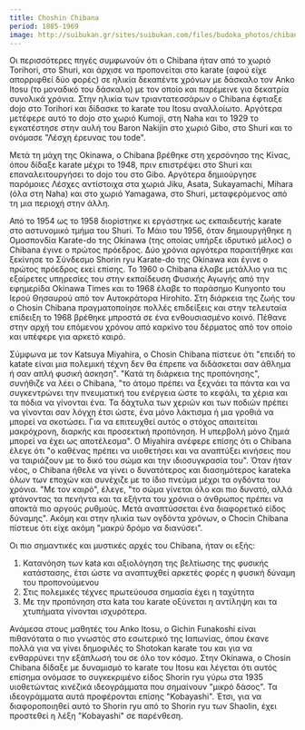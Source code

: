 ```yaml
---
title: Choshin Chibana
period: 1885-1969
image: http://suibukan.gr/sites/suibukan.com/files/budoka_photos/chibana.jpg
---
```


Οι περισσότερες πηγές συμφωνούν ότι ο Chibana ήταν από το χωριό Torihori, στο Shuri, και άρχισε να προπονείται στο karate (αφού είχε απορριφθεί δύο φορές) σε ηλικία δεκαπέντε χρόνων με δάσκαλο τον Anko Itosu (το μοναδικό του δάσκαλο) με τον οποίο και παρέμεινε για δεκατρία συνολικά χρόνια.
Στην ηλικία των τριαντατεσσάρων ο Chibana έφτιαξε dojo στο Torihori και δίδασκε το karate του Itosu αναλλοίωτο.
Αργότερα μετέφερε αυτό το dojo στο χωριό Kumoji, στη Naha και το 1929 το εγκατέστησε στην αυλή του Baron Nakijin στο χωριό Gibo, στο Shuri και το ονόμασε "Λέσχη έρευνας του tode".

Μετά τη μάχη της Okinawa, ο Chibana βρέθηκε στη χερσόνησο της Κίνας, όπου δίδαξε karate μέχρι το 1948, πριν επιστρέψει στο Shuri και επαναλειτουργήσει το dojo του στο Gibo. Αργότερα δημιούργησε παρόμοιες Λέσχες αντίστοιχα στα χωριά Jiku, Asata, Sukayamachi, Mihara (όλα στη Naha) και στο χωριό Yamagawa, στο Shuri, μεταφερόμενος από τη μια περιοχή στην άλλη.

Από το 1954 ως το 1958 διορίστηκε κι εργάστηκε ως εκπαιδευτής karate στο αστυνομικό τμήμα του Shuri. Το Μάιο του 1956, όταν δημιουργήθηκε η Ομοσπονδία Karate-do της Okinawa (της οποίας υπήρξε ιδρυτικό μέλος) ο Chibana έγινε ο πρώτος πρόεδρος. Δύο χρόνια αργότερα παραιτήθηκε και ξεκίνησε το Σύνδεσμο Shorin ryu Karate-do της Okinawa και έγινε ο πρώτος πρόεδρος εκεί επίσης. Το 1960 ο Chibana έλαβε μετάλλιο για τις εξαίρετες υπηρεσίες του στην εκπαίδευση Φυσικής Αγωγής από την εφημερίδα Okinawa Times και το 1968 έλαβε το παράσημο Kunyonto του Ιερού Θησαυρού από τον Αυτοκράτορα Hirohito. Στη διάρκεια της ζωής του ο Chosin Chibana πραγματοποίησε πολλές επιδείξεις και στην τελευταία επίδειξη το 1968 βρέθηκε μπροστά σε ένα ενθουσιασμένο κοινό. Πέθανε στην αρχή του επόμενου χρόνου από καρκίνο του δέρματος από τον οποίο και υπέφερε για αρκετό καιρό.

Σύμφωνα με τον Katsuya Miyahira, ο Chosin Chibana πίστευε ότι "επειδή το katate είναι μια πολεμική τέχνη δεν θα έπρεπε να διδάσκεται σαν άθλημα ή σαν απλή φυσική άσκηση".
"Κατά τη διάρκεια της προπόνησης", συνήθιζε να λέει o Chibana, "το άτομο πρέπει να ξεχνάει τα πάντα και να συγκεντρώνει την πνευματική του ενέργεια ώστε το κεφάλι, τα χέρια και τα πόδια να γίνονται ένα. Τα δάχτυλα των χεριών και των ποδιών πρέπει να γίνονται σαν λόγχη έτσι ώστε, ένα μόνο λάκτισμα ή μια γροθιά να μπορεί να σκοτώσει. Για να επιτευχθεί αυτός ο στόχος απαιτείται μακρόχρονη, διαρκής και προσεκτική προπόνηση. Η υπερβολή μόνο ζημιά μπορεί να έχει ως αποτέλεσμα".
O Miyahira ανέφερε επίσης ότι o Chibana έλεγε ότι "ο καθένας πρέπει να υιοθετήσει και να αναπτύξει κινήσεις που να ταιριάζουν με το δικό του σώμα και την ιδιοσυγκρασία του".
Όταν ήταν νέος, ο Chibana ήθελε να γίνει ο δυνατότερος και διασημότερος karateka όλων των εποχών και συνέχιζε με το ίδιο πνεύμα μέχρι τα ογδόντα του χρόνια. "Με τον καιρό", έλεγε, "το σώμα γίνεται όλο και πιο δυνατό, αλλά φτάνοντας τα πενήντα και τα εξήντα του χρόνια ο άνθρωπος πρέπει να αποκτά πιο αργούς ρυθμούς. Μετά αναπτύσσεται ένα διαφορετικό είδος δύναμης".
Ακόμη και στην ηλικία των ογδόντα χρόνων, ο Chocin Chibana πίστευε ότι είχε ακόμη "μακρύ δρόμο να διανύσει".

Οι πιο σημαντικές και μυστικές αρχές του Chibana, ήταν οι εξής:
1. Κατανόηση των kata και αξιολόγηση της βελτίωσης της φυσικής κατάστασης, έτσι ώστε να αναπτυχθεί αρκετές φορές η φυσική δύναμη του προπονούμενου
2. Στις πολεμικές τέχνες πρωτεύουσα σημασία έχει η ταχύτητα
3. Με την προπόνηση στα kata του karate οξύνεται η αντίληψη και τα χτυπήματα γίνονται ισχυρότερα.

Ανάμεσα στους μαθητές του Anko Itosu, ο Gichin Funakoshi είναι πιθανότατα ο πιο γνωστός στο εσωτερικό της Ιαπωνίας, όπου έκανε πολλά για να γίνει δημοφιλές το Shotokan karate του και για να ενθαρρύνει την εξάπλωσή του σε όλο τον κόσμο. Στην Okinawa, ο Chosin Chibana δίδαξε με δυναμισμό το karate του Itosu και λέγεται ότι αυτός επίσημα ονόμασε το συγκεκριμένο είδος Shorin ryu γύρω στα 1935 υιοθετώντας κινέζικά ιδεογράμματα που σημαίνουν "μικρό δάσος". Τα ιδεογράμματα αυτά προφέρονται επίσης "Kobayashi". Έτσι, για να διαφοροποιηθεί αυτό το Shorin ryu από το Shorin ryu των Shaolin, έχει προστεθεί η λέξη "Kobayashi" σε παρένθεση.